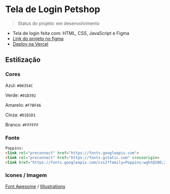 # Tela de Login Petshop
> Status do projeto: em desenvolvimento
- Tela de login feita com: HTML, CSS, JavaScript e Figma
- [Link do projeto no figma](https://www.figma.com/file/TkzRLO1v7I7gzcewh9RtsT/Login-Page?node-id=0%3A1&t=LQNmQja9E6hTF3lm-1)
- [Deploy na Vercel](https://tela-login-pet-shop.vercel.app)
## Estilização
### Cores
Azul: `#00354C`

Verde: `#01D392`

Amarelo: `#F7BF46`

Cinza: `#D1D1D1`

Branco: `#FFFFFF`

### Fonte
```html
Poppins:
<link rel="preconnect" href="https://fonts.googleapis.com">
<link rel="preconnect" href="https://fonts.gstatic.com" crossorigin>
<link href="https://fonts.googleapis.com/css2?family=Poppins:wght@100;200;300;400;500;600;700;800;900&display=swap" rel="stylesheet">
```
### Icones / Imagem
[Font Awesome](https://fontawesome.com) / [Illlustrations](https://illlustrations.co)
